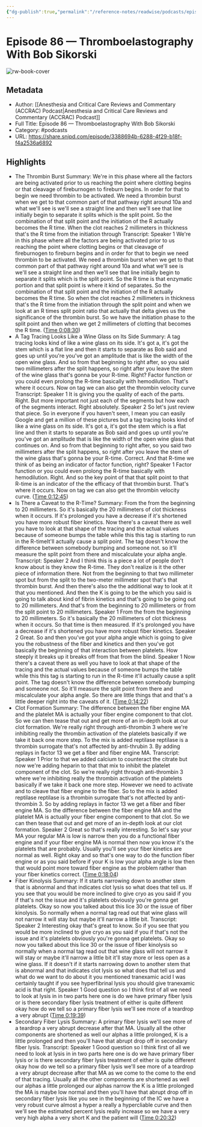 ```yaml
---
{"dg-publish":true,"permalink":"/reference-notes/readwise/podcasts/episode-86-thromboelastography-with-bob-sikorski/"}
---
```


# Episode 86 —  Thromboelastography With Bob Sikorski

![rw-book-cover](https://readwise-assets.s3.amazonaws.com/static/images/article2.74d541386bbf.png)

## Metadata
- Author: [[Anesthesia and Critical Care Reviews and Commentary (ACCRAC) Podcast\|Anesthesia and Critical Care Reviews and Commentary (ACCRAC) Podcast]]
- Full Title: Episode 86 —  Thromboelastography With Bob Sikorski
- Category: #podcasts
- URL: https://share.snipd.com/episode/3388694b-6288-4f29-b18f-f4a2536a6892

## Highlights
- The Thrombin Burst
  Summary:
  We're in this phase where all the factors are being activated prior to us reaching the point where clotting begins or that cleavage of fireburnogen to fireburn begins. In order for that to begin we need thrombin to be activated. We need a thrombin burst when we get to that common part of that pathway right around 10a and what we'll see is we'll see a straight line and then we'll see that line initially begin to separate it splits which is the split point. So the combination of that split point and the initiation of the R actually becomes the R time. When the clot reaches 2 millimeters in thickness that's the R time from the initiation through
  Transcript:
  Speaker 1
  We're in this phase where all the factors are being activated prior to us reaching the point where clotting begins or that cleavage of fireburnogen to fireburn begins and in order for that to begin we need thrombin to be activated. We need a thrombin burst when we get to that common part of that pathway right around 10a and what we'll see is we'll see a straight line and then we'll see that line initially begin to separate it splits which is the split point. So the R time is that enzymatic portion and that split point is where it kind of separates. So the combination of that split point and the initiation of the R actually becomes the R time. So when the clot reaches 2 millimeters in thickness that's the R time from the initiation through the split point and when we look at an R times split point ratio that actually that delta gives us the significance of the thrombin burst. So we have the initiation phase to the split point and then when we get 2 millimeters of clotting that becomes the R time. ([Time 0:08:30](https://share.snipd.com/snip/db1c9af2-3e67-4458-9792-94936161b563))
- A Tag Tracing Looks Like a Wine Glass on Its Side
  Summary:
  A tag tracing looks kind of like a wine glass on its side. It's got a, it's got the stem which is a flat line and then it starts to separate as Bob said and goes up until you're you've got an amplitude that is like the width of the open wine glass. And so from that beginning to right after, so you said two millimeters after the split happens, so right after you leave the stem of the wine glass that's gonna be your R-time. Right? Factor function or you could even prolong the R-time basically with hemodilution. That's where it occurs. Now on tag we can also get the thrombin velocity curve
  Transcript:
  Speaker 1
  It is giving you the quality of each of the parts. Right. But more important not just each of the segments but how each of the segments interact. Right absolutely.
  Speaker 2
  So let's just review that piece. So in everyone if you haven't seen, I mean you can easily Google and get a million of these pictures but a tag tracing looks kind of like a wine glass on its side. It's got a, it's got the stem which is a flat line and then it starts to separate as Bob said and goes up until you're you've got an amplitude that is like the width of the open wine glass that continues on. And so from that beginning to right after, so you said two millimeters after the split happens, so right after you leave the stem of the wine glass that's gonna be your R-time. Correct. And that R-time we think of as being an indicator of factor function, right?
  Speaker 1
  Factor function or you could even prolong the R-time basically with hemodilution. Right. And so the key point of that that split point to that R-time is an indicator of the the efficacy of that thrombin burst. That's where it occurs. Now on tag we can also get the thrombin velocity curve. ([Time 0:12:45](https://share.snipd.com/snip/aa63da6f-b95a-44ce-95c2-908b937243a2))
- Is There a Caveat to the R-Time?
  Summary:
  From the from the beginning to 20 millimeters. So it's basically the 20 millimeters of clot thickness when it occurs. If it's prolonged you have a decrease if it's shortened you have more robust fiber kinetics. Now there's a caveat there as well you have to look at that shape of the tracing and the actual values because of someone bumps the table while this this tag is starting to run in the R-timeIt'll actually cause a split point. The tag doesn't know the difference between somebody bumping and someone not. so it'll measure the split point from there and miscalculate your alpha angle.
  Transcript:
  Speaker 2
  And I think this is a piece a lot of people don't know about is they know the R-time. They don't realize is it the other piece of information there. Not from the beginning to that two millimeter spot but from the split to the two-meter millimeter spot that's that thrombin burst. And then there's also the the additional way to look at it that you mentioned. And then the K is going to be the which you said is going to talk about kind of fibrin kinetics and that's going to be going out to 20 millimeters. And that's from the beginning to 20 millimeters or from the split point to 20 millimeters.
  Speaker 1
  From the from the beginning to 20 millimeters. So it's basically the 20 millimeters of clot thickness when it occurs. So that time is then measured. If it's prolonged you have a decrease if it's shortened you have more robust fiber kinetics.
  Speaker 2
  Great. So and then you've got your alpha angle which is going to give you the robustness of the fiber and kinetics and then you've got basically the beginning of that interaction between platelets. How steeply it breaks up it breaks off from that from the blind.
  Speaker 1
  Now there's a caveat there as well you have to look at that shape of the tracing and the actual values because of someone bumps the table while this this tag is starting to run in the R-time it'll actually cause a split point. The tag doesn't know the difference between somebody bumping and someone not. So it'll measure the split point from there and miscalculate your alpha angle. So there are little things that and that's a little deeper right into the caveats of it. ([Time 0:14:22](https://share.snipd.com/snip/773615b7-68a2-4381-ae2a-94d9494ba338))
- Clot Formation
  Summary:
  The difference between the fiber engine MA and the platelet MA is actually your fiber engine component to that clot. So we can then tease that out and get more of an in-depth look at our clot formation. We're really right through anti-thrombin 3 where we're inhibiting really the thrombin activation of the platelets basically if we take it back one more step. To the mix is added reptilase reptilase is a thrombin surrogate that's not affected by anti-thrubin 3. By adding replays in factor 13 we get a fiber and fiber engine MA.
  Transcript:
  Speaker 1
  Prior to that we added calcium to counteract the citrate but now we're adding heparin to that that mix to inhibit the platelet component of the clot. So we're really right through anti-thrombin 3 where we're inhibiting really the thrombin activation of the platelets basically if we take it back one more step. However we need to activate and to cleave that fiber engine to the fiber. So to the mix is added reptilase reptilase is a thrombin surrogate that's not affected by anti-thrombin 3. So by adding replays in factor 13 we get a fiber and fiber engine MA. So the difference between the fiber engine MA and the platelet MA is actually your fiber engine component to that clot. So we can then tease that out and get more of an in-depth look at our clot formation.
  Speaker 2
  Great so that's really interesting. So let's say your MA your regular MA is low is narrow then you do a functional fiber engine and if your fiber engine MA is normal then now you know it's the platelets that are probably. Usually you'll see your fiber kinetics are normal as well. Right okay and so that's one way to do the function fiber engine or as you said before if your K is low your alpha angle is low then that would point more toward fiber engine as the problem rather than your fiber kinetics correct. ([Time 0:18:04](https://share.snipd.com/snip/4623d3d1-afb2-4e77-8a9a-988864a2b55b))
- Fiber Kinolysis
  Summary:
  If it starts narrowing down to another stem that is abnormal and that indicates clot lysis so what does that tell us. If you see that you would be more inclined to give cryo as you said if you if that's not the issue and it's platelets obviously you're gonna get platelets. Okay so now you talked about this lice 30 or the issue of fiber kinolysis. So normally when a normal tag read out that wine glass will not narrow it will stay but maybe it'll narrow a little bit.
  Transcript:
  Speaker 2
  Interesting okay that's great to know. So if you see that you would be more inclined to give cryo as you said if you if that's not the issue and it's platelets obviously you're gonna get platelets. Okay so now you talked about this lice 30 or the issue of fiber kinolysis so normally when a normal tag read out that wine glass will not narrow it will stay or maybe it'll narrow a little bit it'll stay more or less open as a wine glass. If it doesn't if it starts narrowing down to another stem that is abnormal and that indicates clot lysis so what does that tell us and what do we want to do about it you mentioned tranexamic acid I was certainly taught if you see hyperfibrinal lysis you should give tranexamic acid is that right.
  Speaker 1
  Good question so I think first of all we need to look at lysis in in two parts here one is do we have primary fiber lysis or is there secondary fiber lysis treatment of either is quite different okay how do we tell so a primary fiber lysis we'll see more of a teardrop a very abrupt ([Time 0:19:39](https://share.snipd.com/snip/fcd48471-bfbd-403c-a227-1766c67c165b))
- Secondary Fiber Lysis
  Summary:
  A primary fiber lysis we'll see more of a teardrop a very abrupt decrease after that MA. Usually all the other components are shortened as well our alphas a little prolonged, K is a little prolonged and then you'll have that abrupt drop off in secondary fiber lysis.
  Transcript:
  Speaker 1
  Good question so I think first of all we need to look at lysis in in two parts here one is do we have primary fiber lysis or is there secondary fiber lysis treatment of either is quite different okay how do we tell so a primary fiber lysis we'll see more of a teardrop a very abrupt decrease after that MA as we come to the come to the end of that tracing. Usually all the other components are shortened as well our alphas a little prolonged our alphas narrow the K is a little prolonged the MA is maybe low normal and then you'll have that abrupt drop off in secondary fiber lysis like you see in the beginning of the IC we have a very robust curve almost a hyper a really a hypercliable curve and then we'll see the estimated percent lysis really increase so we have a very very high alpha a very short K and the patient will ([Time 0:20:32](https://share.snipd.com/snip/f32478fb-f4fa-4f3b-8834-7f6184a3f9b2))
